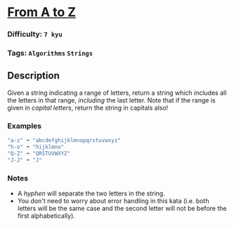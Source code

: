 # [From A to Z](https://www.codewars.com/kata/6512b3775bf8500baea77663)

### Difficulty: `7 kyu`

### Tags: `Algorithms` `Strings`

## Description

Given a string indicating a range of letters, return a string which includes all the letters in that range, *including* the last letter.
Note that if the range is given in *capital letters*, return the string in capitals also!

### Examples

```js
"a-z" ➞ "abcdefghijklmnopqrstuvwxyz"
"h-o" ➞ "hijklmno"
"Q-Z" ➞ "QRSTUVWXYZ"
"J-J" ➞ "J"
```

### Notes
- A *hyphen* will separate the two letters in the string.
- You don't need to worry about error handling in this kata (i.e. both letters will be the same case and the second letter will not be before the first alphabetically).
